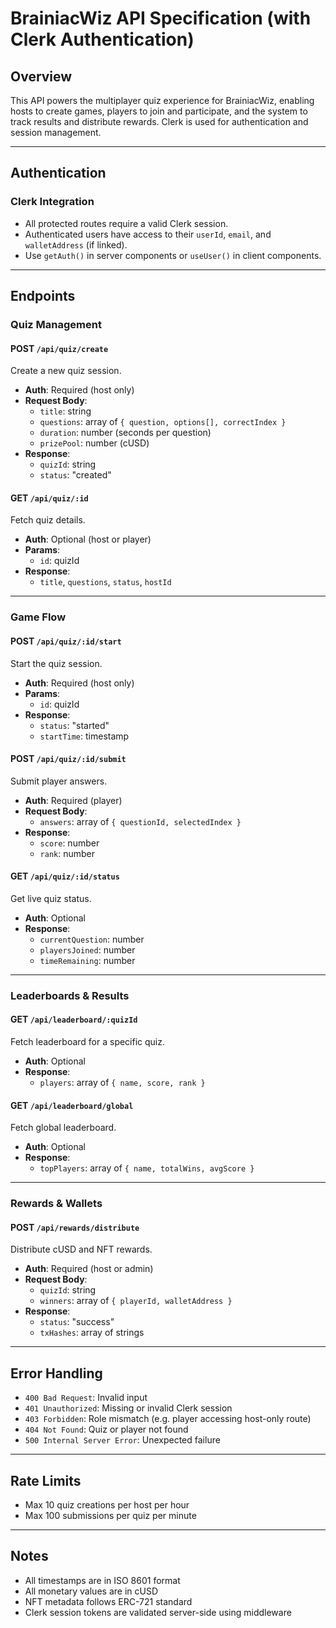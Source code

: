 # BrainiacWiz API Specification (with Clerk Authentication)

## Overview

This API powers the multiplayer quiz experience for BrainiacWiz, enabling hosts to create games, players to join and participate, and the system to track results and distribute rewards. Clerk is used for authentication and session management.

---

## Authentication

### Clerk Integration

- All protected routes require a valid Clerk session.
- Authenticated users have access to their `userId`, `email`, and `walletAddress` (if linked).
- Use `getAuth()` in server components or `useUser()` in client components.

---

## Endpoints

### Quiz Management

#### POST `/api/quiz/create`

Create a new quiz session.

- **Auth**: Required (host only)
- **Request Body**:
    - `title`: string
    - `questions`: array of `{ question, options[], correctIndex }`
    - `duration`: number (seconds per question)
    - `prizePool`: number (cUSD)
- **Response**:
    - `quizId`: string
    - `status`: "created"

#### GET `/api/quiz/:id`

Fetch quiz details.

- **Auth**: Optional (host or player)
- **Params**:
    - `id`: quizId
- **Response**:
    - `title`, `questions`, `status`, `hostId`

---

### Game Flow

#### POST `/api/quiz/:id/start`

Start the quiz session.

- **Auth**: Required (host only)
- **Params**:
    - `id`: quizId
- **Response**:
    - `status`: "started"
    - `startTime`: timestamp

#### POST `/api/quiz/:id/submit`

Submit player answers.

- **Auth**: Required (player)
- **Request Body**:
    - `answers`: array of `{ questionId, selectedIndex }`
- **Response**:
    - `score`: number
    - `rank`: number

#### GET `/api/quiz/:id/status`

Get live quiz status.

- **Auth**: Optional
- **Response**:
    - `currentQuestion`: number
    - `playersJoined`: number
    - `timeRemaining`: number

---

### Leaderboards & Results

#### GET `/api/leaderboard/:quizId`

Fetch leaderboard for a specific quiz.

- **Auth**: Optional
- **Response**:
    - `players`: array of `{ name, score, rank }`

#### GET `/api/leaderboard/global`

Fetch global leaderboard.

- **Auth**: Optional
- **Response**:
    - `topPlayers`: array of `{ name, totalWins, avgScore }`

---

### Rewards & Wallets

#### POST `/api/rewards/distribute`

Distribute cUSD and NFT rewards.

- **Auth**: Required (host or admin)
- **Request Body**:
    - `quizId`: string
    - `winners`: array of `{ playerId, walletAddress }`
- **Response**:
    - `status`: "success"
    - `txHashes`: array of strings

---

## Error Handling

- `400 Bad Request`: Invalid input
- `401 Unauthorized`: Missing or invalid Clerk session
- `403 Forbidden`: Role mismatch (e.g. player accessing host-only route)
- `404 Not Found`: Quiz or player not found
- `500 Internal Server Error`: Unexpected failure

---

## Rate Limits

- Max 10 quiz creations per host per hour
- Max 100 submissions per quiz per minute

---

## Notes

- All timestamps are in ISO 8601 format
- All monetary values are in cUSD
- NFT metadata follows ERC-721 standard
- Clerk session tokens are validated server-side using middleware
